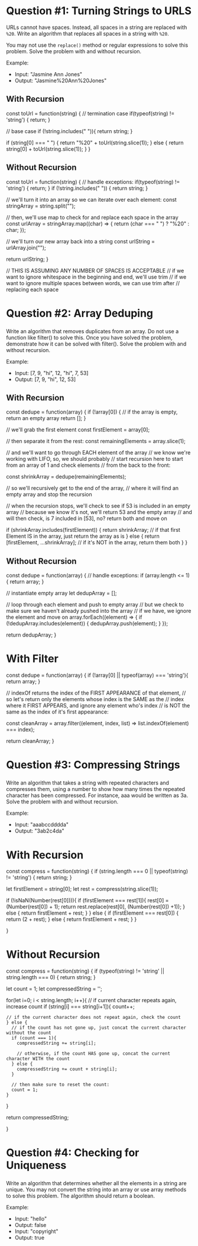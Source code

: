 # Question #1: Turning Strings to URLS
URLs cannot have spaces. Instead, all spaces in a string are replaced with `%20`. 
Write an algorithm that replaces all spaces in a string with `%20`.

You may not use the `replace()` method or regular expressions to solve this problem. 
Solve the problem with and without recursion.

Example:
* Input: "Jasmine Ann Jones"
* Output: "Jasmine%20Ann%20Jones"
  
## With Recursion

const toUrl = function(string) {
  // termination case
  if(typeof(string) != 'string') {
    return;
  }

  // base case
  if (!string.includes(" ")){
    return string;
  }

  if (string[0] === " ")
  {
    return "%20" + toUrl(string.slice(1));
  }
  else 
  {
    return string[0] + toUrl(string.slice(1));
  }
}

## Without Recursion

const toUrl = function(string) {
  // handle exceptions:
  if(typeof(string) != 'string') {
    return;
  }
  if (!string.includes(" ")) {
    return string;
  }

  // we'll turn it into an array so we can iterate over each element:
  const stringArray = string.split("");

  // then, we'll use map to check for and replace each space in the array
  const urlArray = stringArray.map((char) => {
    return (char === " ") ? "%20" : char;
  });

  // we'll turn our new array back into a string
  const urlString = urlArray.join("");

  return urlString;
}

// THIS IS ASSUMING ANY NUMBER OF SPACES IS ACCEPTABLE
// if we want to ignore whitespace in the beginning and end, we'll use trim
// if we want to ignore multiple spaces between words, we can use trim after 
// replacing each space

###
# Question #2: Array Deduping
###

Write an algorithm that removes duplicates from an array. 
Do not use a function like filter() to solve this. 
Once you have solved the problem, demonstrate how it can be solved with filter(). 
Solve the problem with and without recursion.

Example:
* Input: [7, 9, "hi", 12, "hi", 7, 53]
* Output: [7, 9, "hi", 12, 53]

## With Recursion
const dedupe = function(array) {
  if (!array[0]) { // if the array is empty, return an empty array
    return [];
  }

  // we'll grab the first element
  const firstElement = array[0];

  // then separate it from the rest:
  const remainingElements = array.slice(1);

  // and we'll want to go through EACH element of the array
  // we know we're working with LIFO, so, we should probably 
  // start recursion here to start from an array of 1 and check elements
  // from the back to the front:

  const shrinkArray = dedupe(remainingElements);

  // so we'll recursively get to the end of the array,
  // where it will find an empty array and stop the recursion

  // when the recursion stops, we'll check to see if 53 is included in an empty array
  // because we know it's not, we'll return 53 and the empty array
  // and will then check, is 7 included in [53], no? return both and move on
  
  if (shrinkArray.includes(firstElement)) {
    return shrinkArray; // if that first Element IS in the array, just return the array as is
  }
  else {
    return [firstElement, ...shrinkArray]; // if it's NOT in the array, return them both
  }
}

## Without Recursion

const dedupe = function(array) {
  // handle exceptions:
  if (array.length <= 1) {
    return array;
  }

  // instantiate empty array
  let dedupArray = [];

  // loop through each element and push to empty array
  // but we check to make sure we haven't already pushed into the array
  // if we have, we ignore the element and move on
  array.forEach((element) => {
    if (!dedupArray.includes(element)) {
      dedupArray.push(element);
    }
  });

  return dedupArray;
}

# With Filter

const dedupe = function(array) {
  if (!array[0] || typeof(array) === 'string'){
    return array;
  }

  // indexOf returns the index of the FIRST APPEARANCE of that element,
  // so let's return only the elements whose index is the SAME as the 
  // index where it FIRST APPEARS, and ignore any element who's index
  // is NOT the same as the index of it's first appearance:

  const cleanArray = array.filter((element, index, list) => list.indexOf(element) === index); 

  return cleanArray;
}

###
# Question #3: Compressing Strings
###

Write an algorithm that takes a string with repeated characters and compresses them, using a number to show how many times the repeated character has been compressed. 
For instance, aaa would be written as 3a. 
Solve the problem with and without recursion.

Example:
* Input: "aaabccdddda"
* Output: "3ab2c4da"

# With Recursion
const compress = function(string) {
  if (string.length === 0 || typeof(string) != 'string') {
    return string;
  }

  let firstElement = string[0];
  let rest = compress(string.slice(1));

  if (!isNaN(Number(rest[0]))){
    if (firstElement === rest[1]){
      rest[0] = (Number(rest[0]) + 1);
      return rest.replace(rest[0], (Number(rest[0]) +1));
    } else {
      return firstElement + rest;
    }
  } else {
    if (firstElement === rest[0]) {
      return (2 + rest);
    } else {
      return firstElement + rest;
    }
  }

}

# Without Recursion

const compress = function(string) {
  if (typeof(string) != 'string' || string.length === 0) {
    return string;
  }

  let count = 1;
  let compressedString = '';

  for(let i=0; i < string.length; i++){
    // if current character repeats again, increase count
    if (string[i] === string[i+1]){
      count++;
    
    // if the current character does not repeat again, check the count
    } else {
      // if the count has not gone up, just concat the current character without the count
      if (count === 1){
        compressedString += string[i];

        // otherwise, if the count HAS gone up, concat the current character WITH the count
      } else {
        compressedString += count + string[i];
      }

      // then make sure to reset the count:
      count = 1;
    }

  }

  return compressedString;

}

###
# Question #4: Checking for Uniqueness
###

Write an algorithm that determines whether all the elements in a string are unique. 
You may not convert the string into an array or use array methods to solve this problem. 
The algorithm should return a boolean.

Example:
* Input: "hello"
* Output: false
* Input: "copyright"
* Output: true


